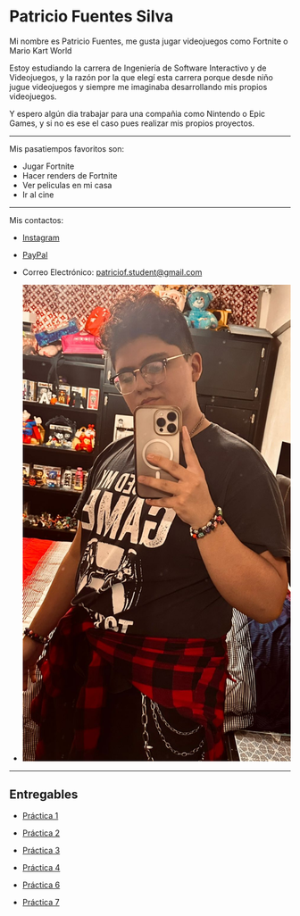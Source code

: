 # Patricio Fuentes Silva
Mi nombre es Patricio Fuentes, me gusta jugar videojuegos como Fortnite o Mario Kart World 

Estoy estudiando la carrera de Ingeniería de Software Interactivo y de Videojuegos, y la razón por la que elegí esta carrera porque desde niño jugue videojuegos y siempre me imaginaba desarrollando mis propios videojuegos.

Y espero algún dia trabajar para una compañia como Nintendo o Epic Games, y si no es ese el caso pues realizar mis propios proyectos.

---

Mis pasatiempos favoritos son:
- Jugar Fortnite
- Hacer renders de Fortnite
- Ver peliculas en mi casa
- Ir al cine

---

Mis contactos:

- [Instagram](https://www.instagram.com/soypatu_/)

- [PayPal](https://www.paypal.com/paypalme/SoyPatus)

- Correo Electrónico: patriciof.student@gmail.com

- ![Mi Cara:](./assets/Mi%20Cara.jpeg)

---

## Entregables

- [Práctica 1](mds/apuntes.md)

- [Práctica 2](mds/ramas-fusiones.md)

- [Práctica 3](mds/etiquetas.md)

- [Práctica 4](mds/primer-parcial.md)

- [Práctica 6](https://soypatu.github.io/entregas-lenguajes-interpretados/practica6.html)

- [Práctica 7](https://SoyPatu.github.io/entregas-lenguajes-interpretados/pong.html)